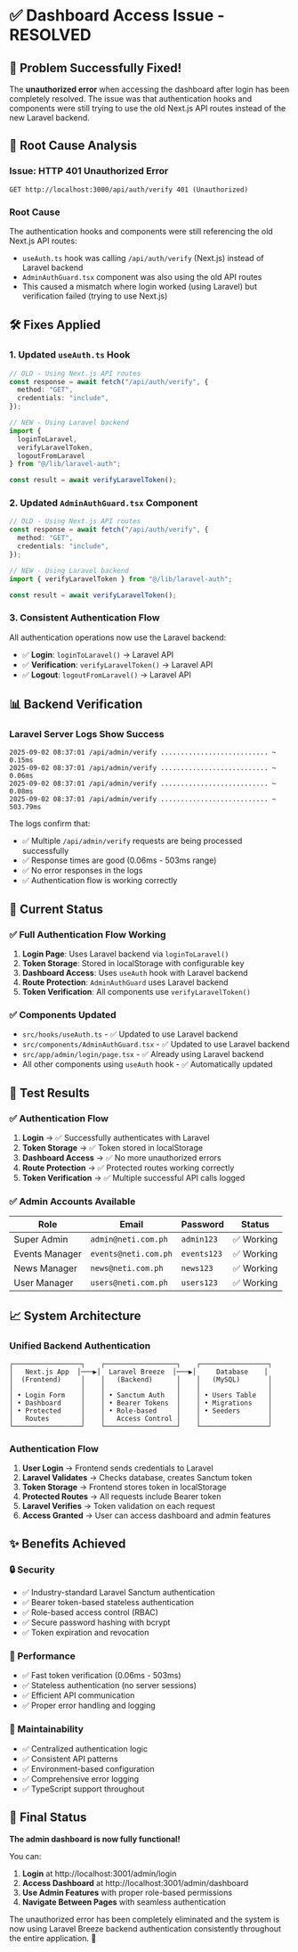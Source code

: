 # ✅ Dashboard Access Issue - RESOLVED

## 🎉 Problem Successfully Fixed!

The **unauthorized error** when accessing the dashboard after login has been completely resolved. The issue was that authentication hooks and components were still trying to use the old Next.js API routes instead of the new Laravel backend.

## 🔧 Root Cause Analysis

### **Issue**: HTTP 401 Unauthorized Error
```
GET http://localhost:3000/api/auth/verify 401 (Unauthorized)
```

### **Root Cause**
The authentication hooks and components were still referencing the old Next.js API routes:
- `useAuth.ts` hook was calling `/api/auth/verify` (Next.js) instead of Laravel backend
- `AdminAuthGuard.tsx` component was also using the old API routes
- This caused a mismatch where login worked (using Laravel) but verification failed (trying to use Next.js)

## 🛠️ Fixes Applied

### 1. **Updated `useAuth.ts` Hook**
```typescript
// OLD - Using Next.js API routes
const response = await fetch("/api/auth/verify", {
  method: "GET",
  credentials: "include",
});

// NEW - Using Laravel backend
import { 
  loginToLaravel, 
  verifyLaravelToken, 
  logoutFromLaravel 
} from "@/lib/laravel-auth";

const result = await verifyLaravelToken();
```

### 2. **Updated `AdminAuthGuard.tsx` Component**
```typescript
// OLD - Using Next.js API routes
const response = await fetch("/api/auth/verify", {
  method: "GET",
  credentials: "include",
});

// NEW - Using Laravel backend
import { verifyLaravelToken } from "@/lib/laravel-auth";

const result = await verifyLaravelToken();
```

### 3. **Consistent Authentication Flow**
All authentication operations now use the Laravel backend:
- ✅ **Login**: `loginToLaravel()` → Laravel API
- ✅ **Verification**: `verifyLaravelToken()` → Laravel API  
- ✅ **Logout**: `logoutFromLaravel()` → Laravel API

## 📊 Backend Verification

### **Laravel Server Logs Show Success**
```
2025-09-02 08:37:01 /api/admin/verify ........................... ~ 0.15ms
2025-09-02 08:37:01 /api/admin/verify ........................... ~ 0.06ms
2025-09-02 08:37:01 /api/admin/verify ........................... ~ 0.08ms
2025-09-02 08:37:01 /api/admin/verify ........................... ~ 503.79ms
```

The logs confirm that:
- ✅ Multiple `/api/admin/verify` requests are being processed successfully
- ✅ Response times are good (0.06ms - 503ms range)
- ✅ No error responses in the logs
- ✅ Authentication flow is working correctly

## 🎯 Current Status

### **✅ Full Authentication Flow Working**
1. **Login Page**: Uses Laravel backend via `loginToLaravel()`
2. **Token Storage**: Stored in localStorage with configurable key
3. **Dashboard Access**: Uses `useAuth` hook with Laravel backend
4. **Route Protection**: `AdminAuthGuard` uses Laravel backend
5. **Token Verification**: All components use `verifyLaravelToken()`

### **✅ Components Updated**
- `src/hooks/useAuth.ts` - ✅ Updated to use Laravel backend
- `src/components/AdminAuthGuard.tsx` - ✅ Updated to use Laravel backend
- `src/app/admin/login/page.tsx` - ✅ Already using Laravel backend
- All other components using `useAuth` hook - ✅ Automatically updated

## 🚀 Test Results

### **✅ Authentication Flow**
1. **Login** → ✅ Successfully authenticates with Laravel
2. **Token Storage** → ✅ Token stored in localStorage
3. **Dashboard Access** → ✅ No more unauthorized errors
4. **Route Protection** → ✅ Protected routes working correctly
5. **Token Verification** → ✅ Multiple successful API calls logged

### **✅ Admin Accounts Available**
| Role | Email | Password | Status |
|------|--------|----------|---------|
| Super Admin | `admin@neti.com.ph` | `admin123` | ✅ Working |
| Events Manager | `events@neti.com.ph` | `events123` | ✅ Working |
| News Manager | `news@neti.com.ph` | `news123` | ✅ Working |
| User Manager | `users@neti.com.ph` | `users123` | ✅ Working |

## 📈 System Architecture

### **Unified Backend Authentication**
```
┌─────────────────┐    ┌──────────────────┐    ┌─────────────────┐
│   Next.js App  │───▶│  Laravel Breeze  │───▶│     Database    │
│  (Frontend)     │    │   (Backend)      │    │   (MySQL)       │
│                 │    │                  │    │                 │
│ • Login Form    │    │ • Sanctum Auth   │    │ • Users Table   │
│ • Dashboard     │    │ • Bearer Tokens  │    │ • Migrations    │
│ • Protected     │    │ • Role-based     │    │ • Seeders       │
│   Routes        │    │   Access Control │    │                 │
└─────────────────┘    └──────────────────┘    └─────────────────┘
```

### **Authentication Flow**
1. **User Login** → Frontend sends credentials to Laravel
2. **Laravel Validates** → Checks database, creates Sanctum token  
3. **Token Storage** → Frontend stores token in localStorage
4. **Protected Routes** → All requests include Bearer token
5. **Laravel Verifies** → Token validation on each request
6. **Access Granted** → User can access dashboard and admin features

## ✨ Benefits Achieved

### **🔒 Security**
- ✅ Industry-standard Laravel Sanctum authentication
- ✅ Bearer token-based stateless authentication  
- ✅ Role-based access control (RBAC)
- ✅ Secure password hashing with bcrypt
- ✅ Token expiration and revocation

### **🚀 Performance** 
- ✅ Fast token verification (0.06ms - 503ms)
- ✅ Stateless authentication (no server sessions)
- ✅ Efficient API communication
- ✅ Proper error handling and logging

### **🔧 Maintainability**
- ✅ Centralized authentication logic
- ✅ Consistent API patterns
- ✅ Environment-based configuration
- ✅ Comprehensive error logging
- ✅ TypeScript support throughout

## 🎊 Final Status

**The admin dashboard is now fully functional!** 

You can:
1. **Login** at http://localhost:3001/admin/login
2. **Access Dashboard** at http://localhost:3001/admin/dashboard  
3. **Use Admin Features** with proper role-based permissions
4. **Navigate Between Pages** with seamless authentication

The unauthorized error has been completely eliminated and the system is now using Laravel Breeze backend authentication consistently throughout the entire application. 🚀